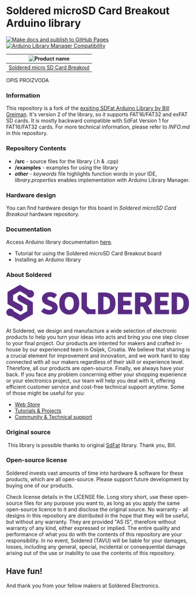 # Soldered microSD Card Breakout Arduino library

[![Make docs and publish to GitHub Pages](https://github.com/SolderedElectronics/Soldered-SD-Card-Arduino-Library/actions/workflows/make_docs.yml/badge.svg?branch=dev)](https://github.com/SolderedElectronics/Soldered-SD-Card-Arduino-Library/actions/workflows/make_docs.yml)
[![Arduino Library Manager Compatibility](https://github.com/SolderedElectronics/Soldered-SD-Card-Arduino-Library/actions/workflows/arduino_lint.yml/badge.svg?branch=dev)](https://github.com/SolderedElectronics/Soldered-SD-Card-Arduino-Library/actions/workflows/arduino_lint.yml)

| ![Product name](https://upload.wikimedia.org/wikipedia/commons/8/8f/Example_image.svg) |
| :------------------------------------------------------------------------------------: |
|                      [Soldered micro SD Card Breakout](https://www.solde.red/333050)                      |

OPIS PROIZVODA

### Information

This repository is a fork of the [exsiting SDFat Arduino Library by Bill Greiman](https://github.com/greiman/SdFat). It's version 2 of the library, so it supports FAT16/FAT32 and exFAT SD cards. It is mostly backward compatible with SdFat Version 1 for FAT16/FAT32 cards. For more technical information, please refer to _INFO.md_ in this repository.

### Repository Contents

- **/src** - source files for the library (.h & .cpp)
- **/examples** - examples for using the library
- **_other_** - _keywords_ file highlights function words in your IDE, _library.properties_ enables implementation with Arduino Library Manager.

### Hardware design

You can find hardware design for this board in _Soldered microSD Card Breakout_ hardware repository.

### Documentation

Access Arduino library documentation [here](https://SolderedElectronics.github.io/Soldered-Generic-Arduino-Library/).

- Tutorial for using the Soldered microSD Card Breakout board
- Installing an Arduino library

### About Soldered

<img src="https://raw.githubusercontent.com/SolderedElectronics/Soldered-SD-Card-Arduino-Library/dev/extras/Soldered-logo-color.png" alt="soldered-logo" width="500"/>

At Soldered, we design and manufacture a wide selection of electronic products to help you turn your ideas into acts and bring you one step closer to your final project. Our products are intented for makers and crafted in-house by our experienced team in Osijek, Croatia. We believe that sharing is a crucial element for improvement and innovation, and we work hard to stay connected with all our makers regardless of their skill or experience level. Therefore, all our products are open-source. Finally, we always have your back. If you face any problem concerning either your shopping experience or your electronics project, our team will help you deal with it, offering efficient customer service and cost-free technical support anytime. Some of those might be useful for you:

- [Web Store](https://www.soldered.com/shop)
- [Tutorials & Projects](https://soldered.com/learn)
- [Community & Technical support](https://soldered.com/community)

### Original source
​
This library is possible thanks to original [SdFat](https://github.com/greiman/SdFat) library. Thank you, Bill.

### Open-source license

Soldered invests vast amounts of time into hardware & software for these products, which are all open-source. Please support future development by buying one of our products.

Check license details in the LICENSE file. Long story short, use these open-source files for any purpose you want to, as long as you apply the same open-source licence to it and disclose the original source. No warranty - all designs in this repository are distributed in the hope that they will be useful, but without any warranty. They are provided "AS IS", therefore without warranty of any kind, either expressed or implied. The entire quality and performance of what you do with the contents of this repository are your responsibility. In no event, Soldered (TAVU) will be liable for your damages, losses, including any general, special, incidental or consequential damage arising out of the use or inability to use the contents of this repository.

## Have fun!

And thank you from your fellow makers at Soldered Electronics.
